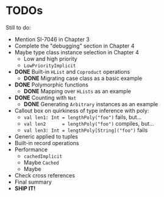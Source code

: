 # TODOs

Still to do:

  - Mention SI-7046 in Chapter 3
  - Complete the "debugging" section in Chapter 4
  - Maybe type class instance selection in Chapter 4
    - Low and high priority
    - `LowPriorityImplicit`
  - **DONE** Built-in `HList` and `Coproduct` operations
    - **DONE** Migrating case class as a basic example
  - **DONE** Polymorphic functions
    - **DONE** Mapping over `HLists` as an example
  - **DONE** Counting with `Nat`
    - **DONE** Generating `Arbitrary` instances as an example
  - Callout box on quirkiness of type inference with poly:
    - `val len1: Int = lengthPoly("foo")` fails, but...
    - `val len2      = lengthPoly("foo")` compiles, but...
    - `val len3: Int = lengthPoly[String]("foo")` fails
  - Generic applied to tuples
  - Built-in record operations
  - Performance
    - `cachedImplicit`
    - Maybe `Cached`
    - Maybe
  - Check cross references
  - Final summary
  - **SHIP IT!**

